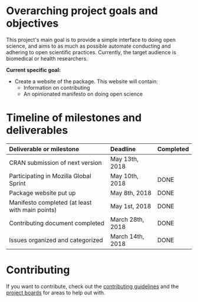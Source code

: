
# Overarching project goals and objectives

This project's main goal is to provide a simple interface to doing open science,
and aims to as much as possible automate conducting and adhering to open
scientific practices. Currently, the target audience is biomedical or health
researchers.

**Current specific goal:**

- Create a website of the package. This website will contain:
    - Information on contributing
    - An opinionated manifesto on doing open science

# Timeline of milestones and deliverables

| Deliverable or milestone                 | Deadline      | Completed     |
|:-----------------------------------------|:--------------|:--------------|
| CRAN submission of next version | May 13th, 2018 | |
| Participating in Mozilla Global Sprint | May 10th, 2018 | DONE |
| Package website put up | May 8th, 2018 | DONE |
| Manifesto completed (at least with main points) | May 1st, 2018 | DONE |
| Contributing document completed | March 28th, 2018 | DONE |
| Issues organized and categorized | March 14th, 2018 | DONE |

# Contributing

If you want to contribute, check out the [contributing guidelines](CONTRIBUTING.md)
and the [project boards](https://github.com/lwjohnst86/prodigenr/projects) for 
areas to help out with.
